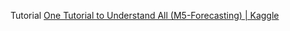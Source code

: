Tutorial [One Tutorial to Understand All (M5-Forecasting) | Kaggle](https://www.kaggle.com/code/mubashir1/one-tutorial-to-understand-all-m5-forecasting)
